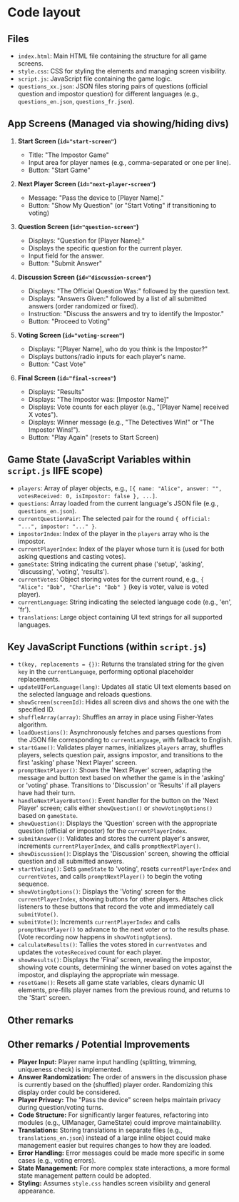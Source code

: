 # Code layout

## Files

*   `index.html`: Main HTML file containing the structure for all game screens.
*   `style.css`: CSS for styling the elements and managing screen visibility.
*   `script.js`: JavaScript file containing the game logic.
*   `questions_xx.json`: JSON files storing pairs of questions (official question and impostor question) for different languages (e.g., `questions_en.json`, `questions_fr.json`).

## App Screens (Managed via showing/hiding divs)

1.  **Start Screen (`id="start-screen"`)**
    *   Title: "The Impostor Game"
    *   Input area for player names (e.g., comma-separated or one per line).
    *   Button: "Start Game"

2.  **Next Player Screen (`id="next-player-screen"`)**
    *   Message: "Pass the device to [Player Name]."
    *   Button: "Show My Question" (or "Start Voting" if transitioning to voting)

3.  **Question Screen (`id="question-screen"`)**
    *   Displays: "Question for [Player Name]:"
    *   Displays the specific question for the current player.
    *   Input field for the answer.
    *   Button: "Submit Answer"

4.  **Discussion Screen (`id="discussion-screen"`)**
    *   Displays: "The Official Question Was:" followed by the question text.
    *   Displays: "Answers Given:" followed by a list of all submitted answers (order randomized or fixed).
    *   Instruction: "Discuss the answers and try to identify the Impostor."
    *   Button: "Proceed to Voting"

5.  **Voting Screen (`id="voting-screen"`)**
    *   Displays: "[Player Name], who do you think is the Impostor?"
    *   Displays buttons/radio inputs for each player's name.
    *   Button: "Cast Vote"

6.  **Final Screen (`id="final-screen"`)**
    *   Displays: "Results"
    *   Displays: "The Impostor was: [Impostor Name]"
    *   Displays: Vote counts for each player (e.g., "[Player Name] received X votes").
    *   Displays: Winner message (e.g., "The Detectives Win!" or "The Impostor Wins!").
    *   Button: "Play Again" (resets to Start Screen)

## Game State (JavaScript Variables within `script.js` IIFE scope)

*   `players`: Array of player objects, e.g., `[{ name: "Alice", answer: "", votesReceived: 0, isImpostor: false }, ...]`.
*   `questions`: Array loaded from the current language's JSON file (e.g., `questions_en.json`).
*   `currentQuestionPair`: The selected pair for the round `{ official: "...", impostor: "..." }`.
*   `impostorIndex`: Index of the player in the `players` array who is the impostor.
*   `currentPlayerIndex`: Index of the player whose turn it is (used for both asking questions and casting votes).
*   `gameState`: String indicating the current phase ('setup', 'asking', 'discussing', 'voting', 'results').
*   `currentVotes`: Object storing votes for the current round, e.g., `{ "Alice": "Bob", "Charlie": "Bob" }` (key is voter, value is voted player).
*   `currentLanguage`: String indicating the selected language code (e.g., 'en', 'fr').
*   `translations`: Large object containing UI text strings for all supported languages.

## Key JavaScript Functions (within `script.js`)

*   `t(key, replacements = {})`: Returns the translated string for the given `key` in the `currentLanguage`, performing optional placeholder replacements.
*   `updateUIForLanguage(lang)`: Updates all static UI text elements based on the selected language and reloads questions.
*   `showScreen(screenId)`: Hides all screen divs and shows the one with the specified ID.
*   `shuffleArray(array)`: Shuffles an array in place using Fisher-Yates algorithm.
*   `loadQuestions()`: Asynchronously fetches and parses questions from the JSON file corresponding to `currentLanguage`, with fallback to English.
*   `startGame()`: Validates player names, initializes `players` array, shuffles players, selects question pair, assigns impostor, and transitions to the first 'asking' phase 'Next Player' screen.
*   `promptNextPlayer()`: Shows the 'Next Player' screen, adapting the message and button text based on whether the game is in the 'asking' or 'voting' phase. Transitions to 'Discussion' or 'Results' if all players have had their turn.
*   `handleNextPlayerButton()`: Event handler for the button on the 'Next Player' screen; calls either `showQuestion()` or `showVotingOptions()` based on `gameState`.
*   `showQuestion()`: Displays the 'Question' screen with the appropriate question (official or impostor) for the `currentPlayerIndex`.
*   `submitAnswer()`: Validates and stores the current player's answer, increments `currentPlayerIndex`, and calls `promptNextPlayer()`.
*   `showDiscussion()`: Displays the 'Discussion' screen, showing the official question and all submitted answers.
*   `startVoting()`: Sets `gameState` to 'voting', resets `currentPlayerIndex` and `currentVotes`, and calls `promptNextPlayer()` to begin the voting sequence.
*   `showVotingOptions()`: Displays the 'Voting' screen for the `currentPlayerIndex`, showing buttons for other players. Attaches click listeners to these buttons that record the vote and immediately call `submitVote()`.
*   `submitVote()`: Increments `currentPlayerIndex` and calls `promptNextPlayer()` to advance to the next voter or to the results phase. (Vote recording now happens in `showVotingOptions`).
*   `calculateResults()`: Tallies the votes stored in `currentVotes` and updates the `votesReceived` count for each player.
*   `showResults()`: Displays the 'Final' screen, revealing the impostor, showing vote counts, determining the winner based on votes against the impostor, and displaying the appropriate win message.
*   `resetGame()`: Resets all game state variables, clears dynamic UI elements, pre-fills player names from the previous round, and returns to the 'Start' screen.

## Other remarks

## Other remarks / Potential Improvements

*   **Player Input:** Player name input handling (splitting, trimming, uniqueness check) is implemented.
*   **Answer Randomization:** The order of answers in the discussion phase is currently based on the (shuffled) player order. Randomizing this display order could be considered.
*   **Player Privacy:** The "Pass the device" screen helps maintain privacy during question/voting turns.
*   **Code Structure:** For significantly larger features, refactoring into modules (e.g., UIManager, GameState) could improve maintainability.
*   **Translations:** Storing translations in separate files (e.g., `translations_en.json`) instead of a large inline object could make management easier but requires changes to how they are loaded.
*   **Error Handling:** Error messages could be made more specific in some cases (e.g., voting errors).
*   **State Management:** For more complex state interactions, a more formal state management pattern could be adopted.
*   **Styling:** Assumes `style.css` handles screen visibility and general appearance.
